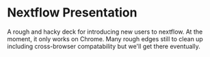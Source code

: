 # Nextflow Presentation

A rough and hacky deck for introducing new users to nextflow. At the
moment, it only works on Chrome. Many rough edges still to clean up
including cross-browser compatability but we'll get there eventually.
